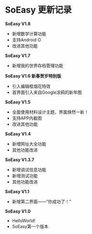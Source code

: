 # SoEasy 更新记录

__SoEasy V1.8__
 + 新增数学计算功能
 + 支持Android O
 + 改进其他功能

__SoEasy V1.7__
 + 新增我的世界存档管理功能

__SoEasy V1.6 新春贺岁特别版__
 + 引入编辑框烟花特效
 + 首界面引入来自Google涂鸦的新年图

__SoEasy V1.5__
 + 全面使用材料设计主题，界面焕然一新！
 + 支持APP内截图
 + 改进其他功能

__SoEasy V1.4__
 + 新增网址大全功能
 + 其他功能改进

__SoEasy V1.3.7__
 + 新增调试信息功能
 + 新增测试功能
 + 其他功能改进

__SoEasy V1.1__
 + 新增第二界面——“你成功了！”

__SoEasy V1.0__
 + HelloWorld!
 + SoEasy第一个版本
